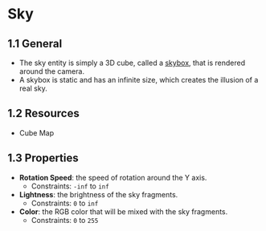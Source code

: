 # Sky

## 1.1 General

- The sky entity is simply a 3D cube, called a [skybox](https://en.wikipedia.org/wiki/Skybox_(video_games)), that is rendered around the camera.
- A skybox is static and has an infinite size, which creates the illusion of a real sky.

## 1.2 Resources

- Cube Map

## 1.3 Properties

- **Rotation Speed**: the speed of rotation around the Y axis.
  - Constraints: `-inf` to `inf`
- **Lightness**: the brightness of the sky fragments.
  - Constraints: `0` to `inf`
- **Color**: the RGB color that will be mixed with the sky fragments.
  - Constraints: `0` to `255`
